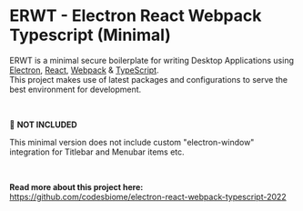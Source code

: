 # ERWT - Electron React Webpack Typescript (Minimal)

ERWT is a minimal secure boilerplate for writing Desktop Applications using [Electron](https://www.electronjs.org/), [React](https://reactjs.org/), [Webpack](https://webpack.js.org/) & [TypeScript](https://www.typescriptlang.org/).<br>
This project makes use of latest packages and configurations to serve the best environment for development.

<br>

📢 **NOT INCLUDED**

This minimal version does not include custom "electron-window" integration for Titlebar and Menubar items etc.

<br>

**Read more about this project here:**
<br />
https://github.com/codesbiome/electron-react-webpack-typescript-2022
